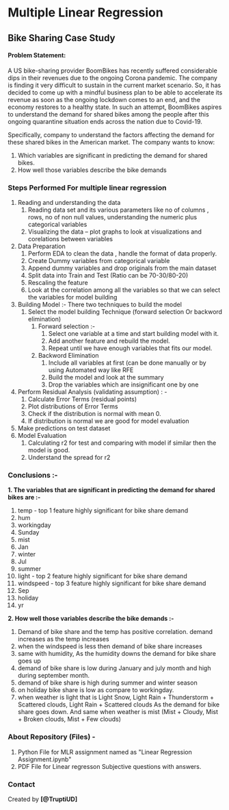 # Multiple Linear Regression
## Bike Sharing Case Study

#### Problem Statement:

A US bike-sharing provider BoomBikes has recently suffered considerable dips in their revenues due to the ongoing Corona pandemic. The company is finding it very difficult to sustain in the current market scenario. So, it has decided to come up with a mindful business plan to be able to accelerate its revenue as soon as the ongoing lockdown comes to an end, and the economy restores to a healthy state.
In such an attempt, BoomBikes aspires to understand the demand for shared bikes among the people after this ongoing quarantine situation ends across the nation due to Covid-19.

Specifically, company to understand the factors affecting the demand for these shared bikes in the American market. The company wants to know:
1. Which variables are significant in predicting the demand for shared bikes.
2. How well those variables describe the bike demands

### Steps Performed For multiple linear regression
1.	Reading and understanding the data
    1. Reading data set and its various parameters like no of columns , rows, no of non null values, understanding the numeric plus categorical variables
    2. Visualizing the data – plot graphs to look at visualizations and corelations between variables
2.	Data Preparation
    1. Perform EDA to clean the data , handle the format of data properly.
    2. Create Dummy variables from categorical variable
    3. Append dummy variables and drop originals from the main dataset
    4. Split data into Train and Test (Ratio can be 70-30/80-20)
    5. Rescaling the feature
    6. Look at the correlation among all the variables so that we can select the variables for model building
3.	Building Model :- There two techniques to build the model
    1. Select the model building Technique (forward selection Or backword elimination)
        1. Forward selection :-
            1.	Select one variable at a time and start building model with it.
            2.	Add another feature and rebuild the model. 
            3.	Repeat until we have enough variables that fits our model.
        2.	Backword Elimination
            1. Include all variables at first (can be done manually or by using Automated way like RFE
            2. Build the model and look at the summary
            3. Drop the variables which are insignificant one by one 
4.	Perform Residual Analysis (validating assumption) : - 
    1. Calculate Error Terms (residual points)
    2. Plot distributions of Error Terms 
    3. Check if the distribution is normal with mean 0. 
    4. If distribution is normal we are good for model evaluation
5.	Make predictions on test dataset
6.	Model Evaluation
    1. Calculating r2 for test and comparing with model if similar then the model is good.
    2. Understand the spread for r2
    
### Conclusions :-
**1. The variables that are significant in predicting the demand for shared bikes are :-**
1.	temp - top 1 feature highly significant for bike share demand
2.	hum
3.	workingday
4.	Sunday
5.	mist
6.	Jan
7.	winter
8.	Jul
9.	summer
10.	light - top 2 feature highly significant for bike share demand
11.	windspeed - top 3 feature highly significant for bike share demand
12.	Sep
13.	holiday
14.	yr

**2. How well those variables describe the bike demands :-**
1. Demand of bike share and the temp has positive correlation. demand increases as the temp increases
2. when the windspeed is less then demand of bike share increases
3. same with humidity, As the humidity downs the demand for bike share goes up
4. demand of bike share is low during January and july month and high during september month.
5. demand of bike share is high during summer and winter season
6. on holiday bike share is low as compare to workingday.
7. when weather is light that is Light Snow, Light Rain + Thunderstorm + Scattered clouds, Light Rain + Scattered clouds As the demand for bike share goes down. And same when weather is mist (Mist + Cloudy, Mist + Broken clouds, Mist + Few clouds)

### About Repository (Files) -
1. Python File for MLR assignment named as "Linear Regression Assignment.ipynb"
2. PDF File for Linear regresson Subjective questions with answers.

### Contact
Created by **[@TruptiUD]**
